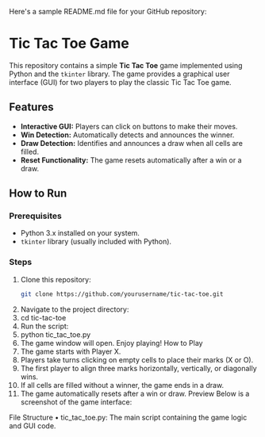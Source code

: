 Here's a sample README.md file for your GitHub repository:
# Tic Tac Toe Game

This repository contains a simple **Tic Tac Toe** game implemented using Python and the `tkinter` library. The game provides a graphical user interface (GUI) for two players to play the classic Tic Tac Toe game.

## Features
- **Interactive GUI:** Players can click on buttons to make their moves.
- **Win Detection:** Automatically detects and announces the winner.
- **Draw Detection:** Identifies and announces a draw when all cells are filled.
- **Reset Functionality:** The game resets automatically after a win or a draw.

## How to Run

### Prerequisites
- Python 3.x installed on your system.
- `tkinter` library (usually included with Python).

### Steps
1. Clone this repository:
   ```bash
   git clone https://github.com/yourusername/tic-tac-toe.git
2.	Navigate to the project directory:
3.	cd tic-tac-toe
4.	Run the script:
5.	python tic_tac_toe.py
6.	The game window will open. Enjoy playing!
How to Play
1.	The game starts with Player X.
2.	Players take turns clicking on empty cells to place their marks (X or O).
3.	The first player to align three marks horizontally, vertically, or diagonally wins.
4.	If all cells are filled without a winner, the game ends in a draw.
5.	The game automatically resets after a win or draw.
Preview
Below is a screenshot of the game interface:
 
File Structure
•	tic_tac_toe.py: The main script containing the game logic and GUI code.




